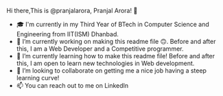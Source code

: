 Hi there,This is @pranjalarora, Pranjal Arora! 👋

- 🎓 I'm currently in my Third Year of BTech in Computer Science and Engineering from IIT(ISM) Dhanbad.
- 🔭 I’m currently working on making this readme file 🙃. Before and after this, I am a Web Developer and a Competitive programmer.
- 🌱 I’m currently learning how to make this readme file! Before and after this, I am open to learn new technologies in Web development.
- 👯 I’m looking to collaborate on getting me a nice job having a steep learning curve!
- 📫 You can reach out to me on LinkedIn
